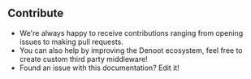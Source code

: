 ## Contribute
- We're always happy to receive contributions ranging from opening issues to making pull requests.
- You can also help by improving the Denoot ecosystem, feel free to create custom third party middleware!
- Found an issue with this documentation? Edit it!